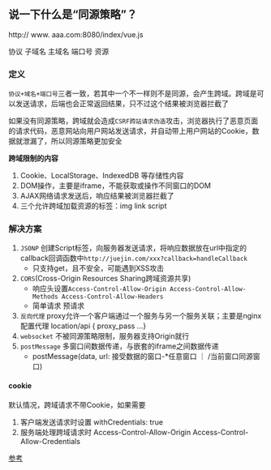 ## 说一下什么是“同源策略”？
http:// www.  aaa.com:8080/index/vue.js

协议    子域名 主域名  端口号     资源

### 定义
`协议+域名+端口号`三者一致，若其中一个不一样则不是同源，会产生跨域。跨域是可以发送请求，后端也会正常返回结果，只不过这个结果被浏览器拦截了

如果没有同源策略，跨域就会造成`CSRF跨站请求伪造`攻击，浏览器执行了恶意页面的请求代码，恶意网站向用户网站发送请求，并自动带上用户网站的Cookie，数据就泄漏了，所以同源策略更加安全

**跨域限制的内容**

1. Cookie、LocalStorage、IndexedDB 等存储性内容
2. DOM操作，主要是iframe，不能获取或操作不同窗口的DOM
3. AJAX网络请求发送后，响应结果被浏览器拦截了
4. 三个允许跨域加载资源的标签：img  link  script
  

### 解决方案
1. `JSONP` 创建Script标签，向服务器发送请求，将响应数据放在url中指定的callback回调函数中`http://juejin.com/xxx?callback=handleCallback`
     - 只支持get，且不安全，可能遇到XSS攻击
2. `CORS`(Cross-Origin Resources Sharing跨域资源共享)
     - 响应头设置`Access-Control-Allow-Origin Access-Control-Allow-Methods Access-Control-Allow-Headers`
     - 简单请求 预请求
3. `反向代理` proxy允许一个客户端通过一个服务与另一个服务关联；主要是nginx配置代理 location/api { proxy_pass ...}
4. `websocket` 不被同源策略限制，服务器支持Origin就行
5. `postMessage` 多窗口间数据传递，与嵌套的iframe之间数据传递
     - postMessage(data, url: 接受数据的窗口-*任意窗口 ｜ /当前窗口同源窗口)

#### cookie
默认情况，跨域请求不带Cookie，如果需要
1. 客户端发送请求时设置 withCredentials: true
2. 服务端处理跨域请求时 Access-Control-Allow-Origin Access-Control-Allow-Credentials
  
[参考](https://fe.ecool.fun/topic/56e56a05-99c7-4701-ae72-e06d2c6a4d42?orderBy=updateTime&order=desc&titleKey=%E8%B7%A8%E5%9F%9F)